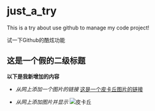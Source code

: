 # just_a_try
This is a try about use github to manage my code project!

试一下Github的酷炫功能

## 这是一个假的二级标题

**以下是我新增加的内容**

- *从网上添加一个图片的链接*
[这是一个皮卡丘图片的链接](http://a2.att.hudong.com/81/16/19300534097956134709167599210.jpg)

- *从网上添加图片并显示*
![皮卡丘](http://a2.att.hudong.com/81/16/19300534097956134709167599210.jpg)


